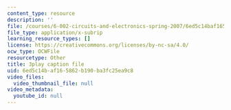```yaml
---
content_type: resource
description: ''
file: /courses/6-002-circuits-and-electronics-spring-2007/6ed5c14baf165862b190ba3fc25ea9c8_-gRXU-O1FY4.vtt
file_type: application/x-subrip
learning_resource_types: []
license: https://creativecommons.org/licenses/by-nc-sa/4.0/
ocw_type: OCWFile
resourcetype: Other
title: 3play caption file
uid: 6ed5c14b-af16-5862-b190-ba3fc25ea9c8
video_files:
  video_thumbnail_file: null
video_metadata:
  youtube_id: null
---
```

